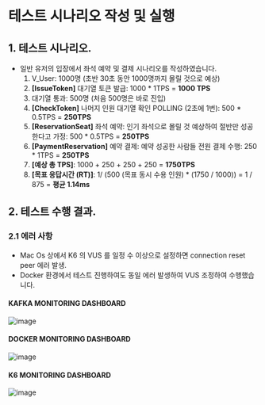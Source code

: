 # 테스트 시나리오 작성 및 실행

## 1. 테스트 시나리오.

- 일반 유저의 입장에서 좌석 예약 및 결제 시나리오를 작성하였습니다.
  1. V_User: 1000명 (초반 30초 동안 1000명까지 몰릴 것으로 예상)
  2. **[IssueToken]** 대기열 토큰 발급: 1000 \* 1TPS = **1000 TPS**
  3. 대기열 통과: 500명 (처음 500명은 바로 진입)
  4. **[CheckToken]** 나머지 인원 대기열 확인 POLLING (2초에 1번): 500 \* 0.5TPS = **250TPS**
  5. **[ReservationSeat]** 좌석 예약: 인기 좌석으로 몰릴 것 예상하여 절반만 성공한다고 가정: 500 \* 0.5TPS = **250TPS**
  6. **[PaymentReservation]** 예약 결제: 예약 성공한 사람들 전원 결제 수행: 250 \* 1TPS = **250TPS**
  7. **[예상 총 TPS]**: 1000 + 250 + 250 + 250 = **1750TPS**
  8. **[목표 응답시간 (RT)]**: 1/ (500 (목표 동시 수용 인원) \* (1750 / 1000)) = 1 / 875 = **평균 1.14ms**

## 2. 테스트 수행 결과.

### 2.1 에러 사항

- Mac Os 상에서 K6 의 VUS 를 일정 수 이상으로 설정하면 connection reset peer 에러 발생.
- Docker 환경에서 테스트 진행하여도 동일 에러 발생하여 VUS 조정하여 수행했습니다.

#### KAFKA MONITORING DASHBOARD

![image](https://github.com/user-attachments/assets/c8015164-db41-4b18-b53d-88f7660c734c)

#### DOCKER MONITORING DASHBOARD

![image](https://github.com/user-attachments/assets/b1c473f0-3964-4d41-b301-37caef1ea85e)

#### K6 MONITORING DASHBOARD

![image](https://github.com/user-attachments/assets/6fadfd2f-f961-4322-943c-ba9c4e68b15f)
